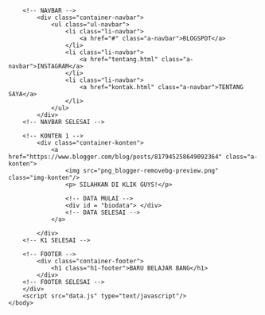 <html>
	<head>
		<title>EDO BELAJAR NGODING</title>
		<link rel="stylesheet" href="style.css" />
	</head>
	<body>
		<div class="container">

		<!-- NAVBAR -->
			<div class="container-navbar">
				<ul class="ul-navbar">
					<li class="li-navbar">
						<a href="#" class="a-navbar">BLOGSPOT</a>
					</li>
					<li class="li-navbar">
						<a href="tentang.html" class="a-navbar">INSTAGRAM</a>
					</li>
					<li class="li-navbar">
						<a href="kontak.html" class="a-navbar">TENTANG SAYA</a>
					</li>
				</ul>
			</div>
		<!-- NAVBAR SELESAI -->

		<!-- KONTEN 1 -->
			<div class="container-konten">
				<a href="https://www.blogger.com/blog/posts/817945258649092364" class="a-konten">
					<img src="png_blogger-removebg-preview.png" class="img-konten"/>
					<p> SILAHKAN DI KLIK GUYS!</p>

					<!-- DATA MULAI -->
					<div id = "biodata"> </div>
					<!-- DATA SELESAI -->
				</a>

			</div>
		<!-- K1 SELESAI -->

		<!-- FOOTER -->
			<div class="container-footer">
				<h1 class="h1-footer">BARU BELAJAR BANG</h1>
			</div>
		<!-- FOOTER SELESAI -->
		</div>
		<script src="data.js" type="text/javascript"/>
	</body>
</html>
